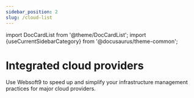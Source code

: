 ```yaml
---
sidebar_position: 2
slug: /cloud-list
---
```


import DocCardList from '@theme/DocCardList';
import {useCurrentSidebarCategory} from '@docusaurus/theme-common';

# Integrated cloud providers

Use Websoft9 to speed up and simplify your infrastructure management practices for major cloud providers.

<DocCardList items={useCurrentSidebarCategory().items}/>

